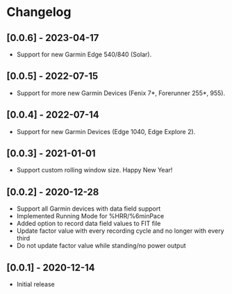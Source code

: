# Changelog

## [0.0.6] - 2023-04-17

- Support for new Garmin Edge 540/840 (Solar).

## [0.0.5] - 2022-07-15

- Support for more new Garmin Devices (Fenix 7*, Forerunner 255*, 955).

## [0.0.4] - 2022-07-14

- Support for new Garmin Devices (Edge 1040, Edge Explore 2).

## [0.0.3] - 2021-01-01

- Support custom rolling window size. Happy New Year!

## [0.0.2] - 2020-12-28

- Support all Garmin devices with data field support
- Implemented Running Mode for %HRR/%6minPace
- Added option to record data field values to FIT file
- Update factor value with every recording cycle and no longer with every third
- Do not update factor value while standing/no power output

## [0.0.1] - 2020-12-14

- Initial release
